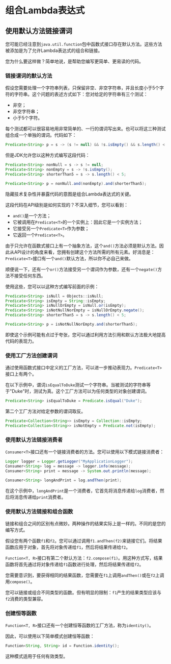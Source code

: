 # 组合Lambda表达式

## 使用默认方法链接谓词
您可能已经注意到`java.util.function`包中函数式接口存在默认方法。这些方法被添加是为了允许Lambda表达式的组合和链接。

您为什么要这样做？简单地说，是帮助您编写更简单、更易读的代码。

### 链接谓词的默认方法
假设您需要处理一个字符串列表，只保留非空、非空字符串，并且长度小于5个字符的字符串。这个问题的表述方式如下：您对给定的字符串有三个测试：
- 非空；
- 非空字符串；
- 小于5个字符。

每个测试都可以很容易地用非常简单的、一行的谓词写出来。也可以将这三种测试组合成一个单独的谓词。代码如下：

```java
Predicate<String> p = s -> (s != null) && !s.isEmpty() && s.length() < 5;
```

但是JDK允许您以这种方式编写这段代码：

```java
Predicate<String> nonNull = s -> s != null;
Predicate<String> nonEmpty = s -> !s.isEmpty();
Predicate<String> shorterThan5 = s -> s.length() < 5;

Predicate<String> p = nonNull.and(nonEmpty).and(shorterThan5);
```

隐藏技术复杂性并暴露代码的意图是组合Lambda表达式的关键。

这段代码在API级别是如何实现的？不深入细节，您可以看到：
- `and()`是一个方法；
- 它被调用在`Predicate<T>`的一个实例上：因此它是一个实例方法；
- 它接受另一个`Predicate<T>`作为参数；
- 它返回一个`Predicate<T>`。

由于只允许在函数式接口上有一个抽象方法，这个`and()`方法必须是默认方法。因此从API设计的角度来看，您拥有创建这个方法所需的所有元素。好消息是：`Predicate<T>`接口有一个`and()`默认方法，所以你不必自己来做。

顺便说一下，还有一个`or()`方法接受另一个谓词作为参数，还有一个`negate()`方法不接受任何东西。

使用这些，您可以以这种方式编写前面的示例：

```java
Predicate<String> isNull = Objects::isNull;
Predicate<String> isEmpty = String::isEmpty;
Predicate<String> isNullOrEmpty = isNull.or(isEmpty);
Predicate<String> isNotNullNorEmpty = isNullOrEmpty.negate();
Predicate<String> shorterThan5 = s -> s.length() < 5;

Predicate<String> p = isNotNullNorEmpty.and(shorterThan5);
```

即使这个示例可能有点过于夸张，您可以通过利用方法引用和默认方法极大地提高代码的表现力。

### 使用工厂方法创建谓词
通过使用函数式接口中定义的工厂方法，可以进一步推动表现力。`Predicate<T>`接口上有两个。

在以下示例中，谓词`isEqualToDuke`测试一个字符串。当被测试的字符串等于"Duke"时，测试为真。这个工厂方法可以为任何类型的对象创建谓词。

```java
Predicate<String> isEqualToDuke = Predicate.isEqual("Duke");
```

第二个工厂方法对给定参数的谓词取反。

```java
Predicate<Collection<String>> isEmpty = Collection::isEmpty;
Predicate<Collection<String>> isNotEmpty = Predicate.not(isEmpty);
```

### 使用默认方法链接消费者
`Consumer<T>`接口还有一个链接消费者的方法。您可以使用以下模式链接消费者：

```java
Logger logger = Logger.getLogger("MyApplicationLogger");
Consumer<String> log = message -> logger.info(message);
Consumer<String> print = message -> System.out.println(message);

Consumer<String> longAndPrint = log.andThen(print);
```

在这个示例中，`longAndPrint`是一个消费者，它首先将消息传递给`log`消费者，然后将消息传递给`print`消费者。

### 使用默认方法链接和组合函数
链接和组合之间的区别有点微妙。两种操作的结果实际上是一样的。不同的是您的编写方式。

假设您有两个函数`f1`和`f2`。您可以通过调用`f1.andThen(f2)`来链接它们。将结果函数应用于对象，首先将对象传递给`f1`，然后将结果传递给`f2`。

`Function<T, R>`接口有第二个默认方法：`f2.compose(f1)`。用这种方式写，结果函数将首先通过将对象传递给`f1`函数进行处理，然后将结果传递给`f2`。

您需要意识到，要获得相同的结果函数，您需要在`f1`上调用`andThen()`或在`f2`上调用`compose()`。

您可以链接或组合不同类型的函数。但有明显的限制：`f1`产生的结果类型应该与`f2`消费的类型兼容。

### 创建恒等函数
`Function<T, R>`接口还有一个创建恒等函数的工厂方法，称为`identity()`。

因此，可以使用以下简单模式创建恒等函数：

```java
Function<String, String> id = Function.identity();

```

这种模式适用于任何有效类型。


